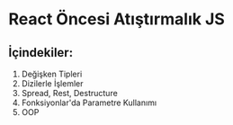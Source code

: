 # React Öncesi Atıştırmalık JS

## İçindekiler:

1. Değişken Tipleri
2. Dizilerle İşlemler
3. Spread, Rest, Destructure
4. Fonksiyonlar'da Parametre Kullanımı
5. OOP
